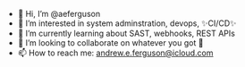 - 👋 Hi, I’m @aeferguson
- 👀 I’m interested in system adminstration, devops, ✨CI/CD✨
- 🌱 I’m currently learning about SAST, webhooks, REST APIs
- 💞️ I’m looking to collaborate on whatever you got 🤠
- 📫 How to reach me: andrew.e.ferguson@icloud.com

<!---
aeferguson/aeferguson is a ✨ special ✨ repository because its `README.md` (this file) appears on your GitHub profile.
You can click the Preview link to take a look at your changes.
--->
